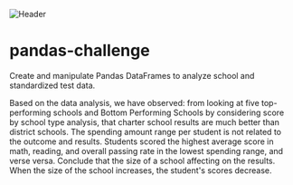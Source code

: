 ![Header](https://github.com/yaf978/pandas-challenge/GitHub_banner_small.png)
# pandas-challenge
Create and manipulate Pandas DataFrames to analyze school and standardized test data.


Based on the data analysis, we have observed:
from looking at five top-performing schools and Bottom Performing Schools by considering score by school type analysis, that charter school results are much better than district schools.
The spending amount range per student is not related to the outcome and results. Students scored the highest average score in math, reading, and overall passing rate in the lowest spending range, and verse versa.
Conclude that the size of a school affecting on the results. When the size of the school increases, the student's scores decrease.
